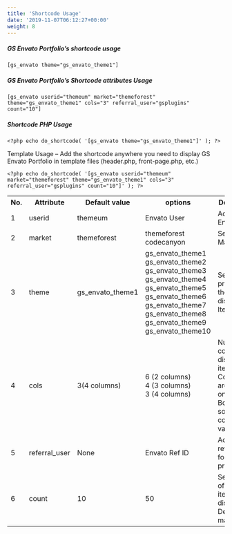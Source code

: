 ```yaml
---
title: 'Shortcode Usage'
date: '2019-11-07T06:12:27+00:00'
weight: 8
---
```

##### GS Envato Portfolio’s shortcode usage

```
[gs_envato theme="gs_envato_theme1"]
```

##### GS Envato Portfolio’s Shortcode attributes Usage

```
[gs_envato userid="themeum" market="themeforest" theme="gs_envato_theme1" cols="3" referral_user="gsplugins" count="10"]
```

##### Shortcode PHP Usage

```
<?php echo do_shortcode( '[gs_envato theme="gs_envato_theme1"]' ); ?>
```

Template Usage – Add the shortcode anywhere you need to display GS Envato Portfolio in template files (header.php, front-page.php, etc.)

```
<?php echo do_shortcode( '[gs_envato userid="themeum" market="themeforest" theme="gs_envato_theme1" cols="3" referral_user="gsplugins" count="10"]' ); ?>
```

<table class="table table-bordered">
	<tbody>
		<tr>
			<th>No.</th>
			<th>Attribute</th>
			<th>Default value</th>
			<th>options</th>
			<th>Description</th>
		</tr>
		<tr>
			<td>1</td>
			<td>userid</td>
			<td>themeum</td>
			<td>Envato User</td>
			<td>Add your Envato User</td>
		</tr>
		<tr>
			<td>2</td>
			<td>market</td>
			<td>themeforest</td>
			<td>themeforest <br>codecanyon</td>
			<td>Select your Marketplace</td>
		</tr>
		<tr>
			<td>3</td>
			<td>theme</td>
			<td>gs_envato_theme1</td>
			<td>
				gs_envato_theme1 <br>
				gs_envato_theme2 <br>
				gs_envato_theme3   
				gs_envato_theme4   
				gs_envato_theme5   
				gs_envato_theme6   
				gs_envato_theme7   
				gs_envato_theme8   
				gs_envato_theme9   
				gs_envato_theme10
			</td>
			<td>Select preferred theme to display Items</td>
		</tr>
		<tr>
			<td>4</td>
			<td>cols</td>
			<td>3(4 columns)</td>
			<td>
				6 (2 columns) <br> 
				4 (3 columns) <br> 
				3 (4 columns)
			</td>
			<td>Number of column/s to display items. Columns are based on 12 grids Bootstarp, so follow columns value</td>
		</tr>
		<tr>
			<td>5</td>
			<td>referral_user</td>
			<td>None</td>
			<td>Envato Ref ID</td>
			<td>Add your referral id for affiliate program</td>
		</tr>
		<tr>
			<td>6</td>
			<td>count</td>
			<td>10</td>
			<td>50</td>
			<td>Set number of Envato items to display. Default 10, max 50</td>
		</tr>
	</tbody>
</table>